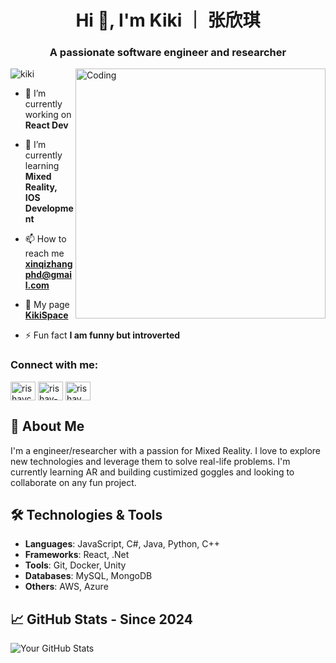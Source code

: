 
<h1 align="center">Hi 🌵, I'm Kiki ｜ 张欣琪 </h1>
<h3 align="center">A passionate software engineer and researcher </h3>
<img align="right" alt="Coding" width="400" src="https://pbs.twimg.com/media/GCgRPoDagAEeolP?format=jpg&name=small">


<p align="left"> <img src="https://komarev.com/ghpvc/?username=rishavchanda&label=Profile%20views&color=0e75b6&style=flat" alt="kiki" /> </p>

- 🔭 I’m currently working on **React Dev**

- 🌱 I’m currently learning **Mixed Reality, IOS Development**

- 📫 How to reach me **xinqizhangphd@gmail.com**

- 🌵 My page **[KikiSpace](https://www.kiki.id/)**

- ⚡ Fun fact **I am funny but introverted**

<h3 align="left">Connect with me:</h3>
<p align="left">
<a href="https://twitter.com/zxxinqi" target="blank"><img align="center" src="https://raw.githubusercontent.com/rahuldkjain/github-profile-readme-generator/master/src/images/icons/Social/twitter.svg" alt="rishavchanda" height="30" width="40" /></a>
<a href="https://www.linkedin.com/in/xinqi-zhang-829044179/" target="blank"><img align="center" src="https://raw.githubusercontent.com/rahuldkjain/github-profile-readme-generator/master/src/images/icons/Social/linked-in-alt.svg" alt="rishav-chanda-b89a791b3" height="30" width="40" /></a>
<a href="https://www.instagram.com/kikispace.art/" target="blank"><img align="center" src="https://raw.githubusercontent.com/rahuldkjain/github-profile-readme-generator/master/src/images/icons/Social/instagram.svg" alt="rishav_chanda" height="30" width="40" /></a>
</p>

## 🚀 About Me
I'm a engineer/researcher with a passion for Mixed Reality. I love to explore new technologies and leverage them to solve real-life problems. I'm currently learning AR and building custimized goggles and looking to collaborate on any fun project.

## 🛠️ Technologies & Tools
- **Languages**: JavaScript, C#, Java, Python, C++
- **Frameworks**: React, .Net
- **Tools**: Git, Docker, Unity
- **Databases**: MySQL, MongoDB
- **Others**: AWS, Azure

## 📈 GitHub Stats - Since 2024
![Your GitHub Stats](https://github-readme-stats.vercel.app/api?username=yourusername&show_icons=true&theme=radical)

<!-- ## 🔭 Projects
- **[Project Name 1]**: A brief description of your project. ([Link to Project](#))
- **[Project Name 2]**: A brief description of your project. ([Link to Project](#))
- **[Project Name 3]**: A brief description of your project. ([Link to Project](#)) -->

